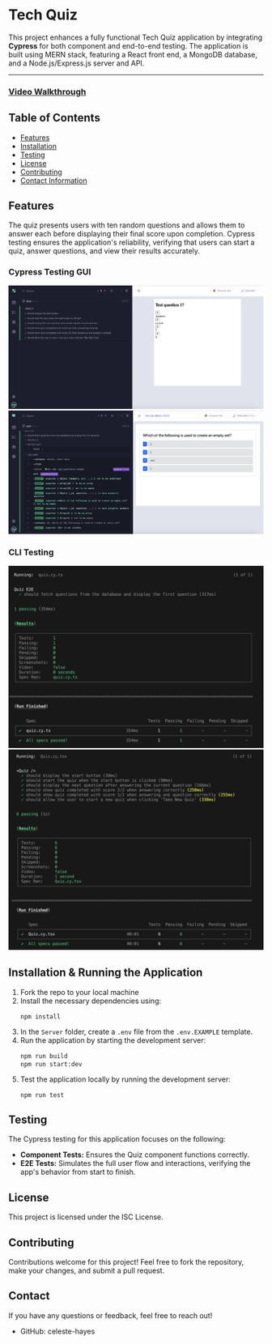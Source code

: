 # Tech Quiz
This project enhances a fully functional Tech Quiz application by integrating **Cypress** for both component and end-to-end testing. The application is built using MERN stack, featuring a React front end, a MongoDB database, and a Node.js/Express.js server and API.  

---
### [Video Walkthrough](https://www.loom.com/share/b8563b26ec14422ab213b0742b77dc4e?sid=96fd3ff9-5b48-4917-8428-0c45bbd76b2b)

## Table of Contents
* [Features](#features)
* [Installation](#installation)
* [Testing](#testing)
* [License](#license)
* [Contributing](#contributing)
* [Contact Information](#contact-information)

## Features
The quiz presents users with ten random questions and allows them to answer each before displaying their final score upon completion. Cypress testing ensures the application's reliability, verifying that users can start a quiz, answer questions, and view their results accurately.

### Cypress Testing GUI
![Screenshot of the Cypress Application](/Develop/client/public/Cypress_1.png)
![Screenshot of the Crypress Application](/Develop/client/public/Cypress_2.png)
### CLI Testing
![Screenshot of the Application in Terminal](/Develop/client/public/Terminal_CY_1.png)
![Screenshot of the Application in Terminal](/Develop/client/public/Terminal_CY_2.png)

##  Installation & Running the Application
1. Fork the repo to your local machine
2. Install the necessary dependencies using: 
   ```
   npm install
   ```
3. In the `Server` folder, create a `.env` file from the `.env.EXAMPLE` template. 
4. Run the application by starting the development server:
    ```
    npm run build
    npm run start:dev
    ```
5. Test the application locally by running the development server:
    ```
    npm run test
    ```

## Testing
The Cypress testing for this application focuses on the following: 
- **Component Tests:** Ensures the Quiz component functions correctly.
- **E2E Tests:** Simulates the full user flow and interactions, verifying the app's behavior from start to finish.

## License
This project is licensed under the ISC License.

## Contributing
Contributions welcome for this project! Feel free to fork the repository, make your changes, and submit a pull request.

## Contact
If you have any questions or feedback, feel free to reach out!
* GitHub: celeste-hayes 